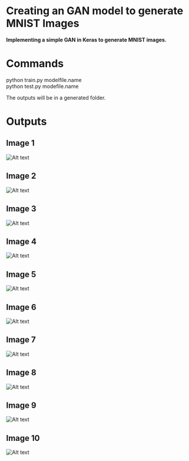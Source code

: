 # **Creating an GAN model to generate MNIST Images**

**Implementing a simple GAN in Keras to generate MNIST images.**
# Commands
python train.py modelfile.name  
python test.py modefile.name

The outputs will be in a generated folder.

# **Outputs**
## Image 1
![Alt text](assets/500epc_generated_plot_e040.png?raw=true "Image 1")

## Image 2
![Alt text](assets/500epc_generated_plot_e041.png?raw=true "Image 2")

## Image 3
![Alt text](assets/500epc_generated_plot_e042.png?raw=true "Image 3")

## Image 4
![Alt text](assets/500epc_generated_plot_e043.png?raw=true "Image 4")

## Image 5
![Alt text](assets/500epc_generated_plot_e044.png?raw=true "Image 5")

## Image 6
![Alt text](assets/500epc_generated_plot_e045.png?raw=true "Image 6")

## Image 7
![Alt text](assets/500epc_generated_plot_e046.png?raw=true "Image 7")

## Image 8
![Alt text](assets/500epc_generated_plot_e047.png?raw=true "Image 8")

## Image 9
![Alt text](assets/500epc_generated_plot_e048.png?raw=true "Image 9")

## Image 10
![Alt text](assets/500epc_generated_plot_e049.png?raw=true "Image 10")
